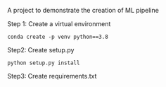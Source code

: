 A project to demonstrate the creation of ML pipeline

Step 1: Create a virtual environment
```
conda create -p venv python==3.8
```
Step2: Create setup.py
```
python setup.py install
```
Step3: Create requirements.txt